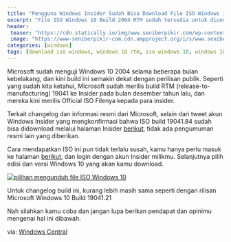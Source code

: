 ```yaml
---
title: "Pengguna Windows Insider Sudah Bisa Download File ISO Windows 10 2004 Build RTM!"
excerpt: "File ISO Windows 10 Build 2004 RTM sudah tersedia untuk diunduh bagi anggota Windows Insider"
header:
 teaser: "https://cdn.statically.io/img/www.seniberpikir.com/wp-content/uploads/Fitur-Tersembunyi-Windows-10.jpg?w=480px"
 image: "https://www-seniberpikir-com.cdn.ampproject.org/i/s/www.seniberpikir.com/wp-content/uploads/Fitur-Tersembunyi-Windows-10.jpg"
categories: [windows]
tags: [download iso windows, windows 10 rtm, iso windows 10, windows 10 2004]
---
```

Microsoft sudah menguji Windows 10 2004 selama beberapa bulan kebelakang, dan kini build ini semakin dekat dengan perilisan publik. Seperti yang sudah kita ketahui, Microsoft sudah merilis build RTM (release-to-manufacturing) 19041 ke Insider pada bulan desember tahun lalu, dan mereka kini merilis Official ISO Filenya kepada para insider.

Terkait changelog dan informasi resmi dari Microsoft, selain dari tweet akun Windows Insider yang mengkonfirmasi bahwa ISO build 19041.84 sudah bisa didownload melalui halaman Insider [berikut](https://www.microsoft.com/en-us/software-download/windowsinsiderpreviewadvanced), tidak ada pengumuman resmi lain yang diberikan.

Cara mendapatkan ISO ini pun tidak terlalu susah, kamu hanya perlu masuk ke halaman [berikut](https://www.microsoft.com/en-us/software-download/windowsinsiderpreviewadvanced), dan login dengan akun Insider milikmu. Selanjutnya pilih edisi dan versi Windows 10 yang akan kamu download.

[![pilihan mengunduh file ISO Windows 10](https://statically.io/img/winpoin.com/wp-content/uploads/2020/02/File-ISO-Windows-10-2004-Build-RTM-Sudah-Bisa-Di-Download-Pengguna-Insider.jpg?filter=grayscale)](https://cdn.statically.io/img/winpoin.com/wp-content/uploads/2020/02/File-ISO-Windows-10-2004-Build-RTM-Sudah-Bisa-Di-Download-Pengguna-Insider.jpg)

Untuk changelog build ini, kurang lebih masih sama seperti dengan rilisan Microsoft Windows 10 Build 19041.21

Nah silahkan kamu coba dan jangan lupa berikan pendapat dan opinimu mengenai hal ini dibawah.

via: [Windows Central](https://www.windowscentral.com/windows-10-20h1-build-19041-iso-files-now-available-download)
